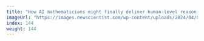 ```yaml
---
title: "How AI mathematicians might finally deliver human-level reasoning"
imageUrl: "https://images.newscientist.com/wp-content/uploads/2024/04/09121015/SEI_198633450.jpg?width=788"
index: 144
weight: 144
---
```

